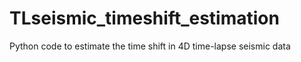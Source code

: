 # TLseismic_timeshift_estimation
Python code to estimate the time shift in 4D time-lapse seismic data
